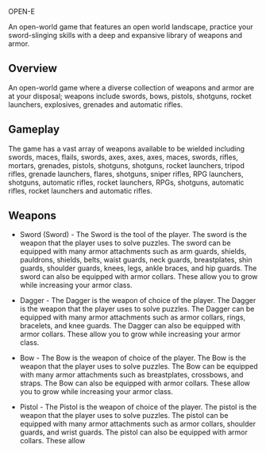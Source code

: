 OPEN-E

An open-world game that features an open world landscape, practice your sword-slinging skills with a deep and expansive library of weapons and armor.

## Overview

An open-world game where a diverse collection of weapons and armor are at your disposal; weapons include swords, bows, pistols, shotguns, rocket launchers, explosives, grenades and automatic rifles.

## Gameplay

The game has a vast array of weapons available to be wielded including swords, maces, flails, swords, axes, axes, axes, maces, swords, rifles, mortars, grenades, pistols, shotguns, shotguns, rocket launchers, tripod rifles, grenade launchers, flares, shotguns, sniper rifles, RPG launchers, shotguns, automatic rifles, rocket launchers, RPGs, shotguns, automatic rifles, rocket launchers and automatic rifles.

## Weapons

*   Sword (Sword) - The Sword is the tool of the player. The sword is the weapon that the player uses to solve puzzles. The sword can be equipped with many armor attachments such as arm guards, shields, pauldrons, shields, belts, waist guards, neck guards, breastplates, shin guards, shoulder guards, knees, legs, ankle braces, and hip guards. The sword can also be equipped with armor collars. These allow you to grow while increasing your armor class.

*   Dagger - The Dagger is the weapon of choice of the player. The Dagger is the weapon that the player uses to solve puzzles. The Dagger can be equipped with many armor attachments such as armor collars, rings, bracelets, and knee guards. The Dagger can also be equipped with armor collars. These allow you to grow while increasing your armor class.

*   Bow - The Bow is the weapon of choice of the player. The Bow is the weapon that the player uses to solve puzzles. The Bow can be equipped with many armor attachments such as breastplates, crossbows, and straps. The Bow can also be equipped with armor collars. These allow you to grow while increasing your armor class.

*   Pistol - The Pistol is the weapon of choice of the player. The pistol is the weapon that the player uses to solve puzzles. The pistol can be equipped with many armor attachments such as armor collars, shoulder guards, and wrist guards. The pistol can also be equipped with armor collars. These allow